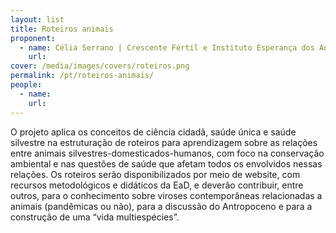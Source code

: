 ```yaml
---
layout: list
title: Roteiros animais
proponent:
  - name: Célia Serrano | Crescente Fértil e Instituto Esperança dos Anjos - Serrinha do Alambari, Resende, RJ
    url: 
cover: /media/images/covers/roteiros.png
permalink: /pt/roteiros-animais/
people:
  - name: 
    url: 
---
```


O projeto aplica os conceitos de ciência cidadã, saúde única e saúde silvestre na estruturação de roteiros para aprendizagem sobre as relações entre animais silvestres-domesticados-humanos, com foco na conservação ambiental e nas questões de saúde que afetam todos os envolvidos nessas relações. Os roteiros serão disponibilizados por meio de website, com recursos metodológicos e didáticos da EaD, e deverão contribuir, entre outros, para o conhecimento sobre viroses contemporâneas relacionadas a animais (pandêmicas ou não), para a discussão do Antropoceno e para a construção de uma “vida multiespécies”. 
